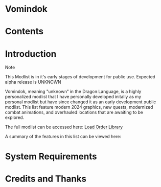 # Vomindok

# Contents




# Introduction

> [!NOTE]
> This Modlist is in it's early stages of development for public use. Expected alpha release is UNKNOWN

Vomindok, meaning "unknown" in the Dragon Language, is a highly personalized modlist that I have personally developed initally as my personal modlist but have since changed it as an early development public modlist. This list feature modern 2024 graphics, new quests, modernized combat animations, and overhauled locations that are awaiting to be explored.

The full modlist can be accessed here: [Load Order Library](https://loadorderlibrary.com/lists/eldersblood-wip-personal-modlist)

A summary of the features in this list can be viewed here: 



# System Requirements 





# Credits and Thanks
